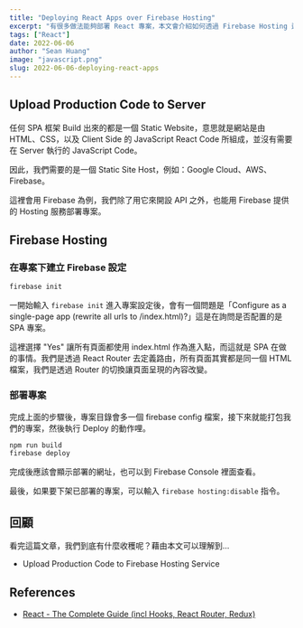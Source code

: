 ```yaml
---
title: "Deploying React Apps over Firebase Hosting"
excerpt: "有很多做法能夠部署 React 專案，本文會介紹如何透過 Firebase Hosting 這項服務來部署一個 SPA 專案。"
tags: ["React"]
date: 2022-06-06
author: "Sean Huang"
image: "javascript.png"
slug: 2022-06-06-deploying-react-apps
---
```


## Upload Production Code to Server

任何 SPA 框架 Build 出來的都是一個 Static Website，意思就是網站是由 HTML、CSS，以及 Client Side 的 JavaScript React Code 所組成，並沒有需要在 Server 執行的 JavaScript Code。

因此，我們需要的是一個 Static Site Host，例如：Google Cloud、AWS、Firebase。

這裡會用 Firebase 為例，我們除了用它來開設 API 之外，也能用 Firebase 提供的 Hosting 服務部署專案。

## Firebase Hosting

### 在專案下建立 Firebase 設定

```bash
firebase init
```

一開始輸入 `firebase init` 進入專案設定後，會有一個問題是「Configure as a single-page app (rewrite all urls to /index.html)?」這是在詢問是否配置的是 SPA 專案。

這裡選擇 "Yes" 讓所有頁面都使用 index.html 作為進入點，而這就是 SPA 在做的事情。我們是透過 React Router 去定義路由，所有頁面其實都是同一個 HTML 檔案，我們是透過 Router 的切換讓頁面呈現的內容改變。

### 部署專案

完成上面的步驟後，專案目錄會多一個 firebase config 檔案，接下來就能打包我們的專案，然後執行 Deploy 的動作哩。

```bash
npm run build
firebase deploy
```

完成後應該會顯示部署的網址，也可以到 Firebase Console 裡面查看。

最後，如果要下架已部署的專案，可以輸入 `firebase hosting:disable` 指令。

## 回顧

看完這篇文章，我們到底有什麼收穫呢？藉由本文可以理解到…

- Upload Production Code to Firebase Hosting Service

## References

- [React - The Complete Guide (incl Hooks, React Router, Redux)](https://www.udemy.com/course/react-the-complete-guide-incl-redux/)
